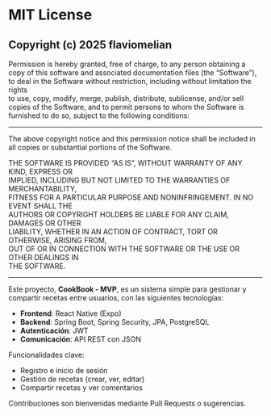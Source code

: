 # MIT License

## Copyright (c) 2025 flaviomelian

Permission is hereby granted, free of charge, to any person obtaining a copy
of this software and associated documentation files (the “Software”), to deal
in the Software without restriction, including without limitation the rights  
to use, copy, modify, merge, publish, distribute, sublicense, and/or sell      
copies of the Software, and to permit persons to whom the Software is         
furnished to do so, subject to the following conditions:
<hr/>
The above copyright notice and this permission notice shall be included in     
all copies or substantial portions of the Software.

THE SOFTWARE IS PROVIDED “AS IS”, WITHOUT WARRANTY OF ANY KIND, EXPRESS OR     
IMPLIED, INCLUDING BUT NOT LIMITED TO THE WARRANTIES OF MERCHANTABILITY,       
FITNESS FOR A PARTICULAR PURPOSE AND NONINFRINGEMENT. IN NO EVENT SHALL THE    
AUTHORS OR COPYRIGHT HOLDERS BE LIABLE FOR ANY CLAIM, DAMAGES OR OTHER        
LIABILITY, WHETHER IN AN ACTION OF CONTRACT, TORT OR OTHERWISE, ARISING FROM,  
OUT OF OR IN CONNECTION WITH THE SOFTWARE OR THE USE OR OTHER DEALINGS IN      
THE SOFTWARE.

---

Este proyecto, **CookBook - MVP**, es un sistema simple para gestionar y compartir recetas entre usuarios, con las siguientes tecnologías:

- **Frontend**: React Native (Expo)
- **Backend**: Spring Boot, Spring Security, JPA, PostgreSQL
- **Autenticación**: JWT
- **Comunicación**: API REST con JSON

Funcionalidades clave:
- Registro e inicio de sesión
- Gestión de recetas (crear, ver, editar)
- Compartir recetas y ver comentarios

Contribuciones son bienvenidas mediante Pull Requests o sugerencias.


